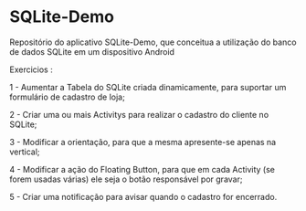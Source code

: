 # SQLite-Demo
Repositório do aplicativo SQLite-Demo, que conceitua a utilização do banco de dados SQLite em um dispositivo Android

Exercicios :

1 - Aumentar a Tabela do SQLite criada dinamicamente, para suportar um formulário de cadastro de loja;

2 - Criar uma ou mais Activitys para realizar o cadastro do cliente no SQLite;

3 - Modificar a orientação, para que a mesma apresente-se apenas na vertical;

4 - Modificar a ação do Floating Button, para que em cada Activity (se forem usadas várias) ele seja o botão responsável por gravar;

5 - Criar uma notificação para avisar quando o cadastro for encerrado.
